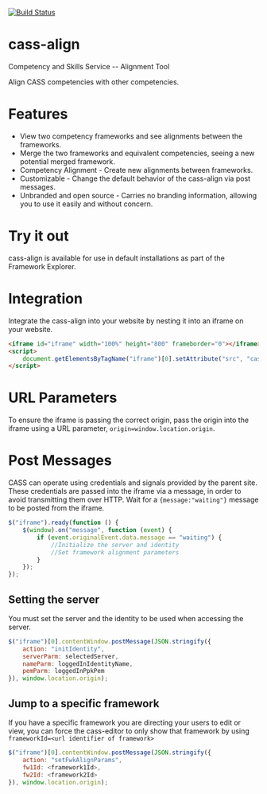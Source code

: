[![Build Status](https://travis-ci.org/cassproject/cass-align.svg?branch=master)](https://travis-ci.org/cassproject/cass-align)
# cass-align
Competency and Skills Service -- Alignment Tool

Align CASS competencies with other competencies.

# Features
 * View two competency frameworks and see alignments between the frameworks.
 * Merge the two frameworks and equivalent competencies, seeing a new potential merged framework.
 * Competency Alignment - Create new alignments between frameworks.
 * Customizable - Change the default behavior of the cass-align via post messages.
 * Unbranded and open source - Carries no branding information, allowing you to use it easily and without concern.

# Try it out
cass-align is available for use in default installations as part of the Framework Explorer.

# Integration
Integrate the cass-align into your website by nesting it into an iframe on your website.

```html
<iframe id="iframe" width="100%" height="800" frameborder="0"></iframe>
<script>
    document.getElementsByTagName("iframe")[0].setAttribute("src", "cass-align/index.html");
</script>
```

# URL Parameters
To ensure the iframe is passing the correct origin, pass the origin into the iframe using a URL parameter, `origin=window.location.origin`.

# Post Messages
CASS can operate using credentials and signals provided by the parent site. These credentials are passed into the iframe via a message, in order to avoid transmitting them over HTTP. Wait for a `{message:"waiting"}` message to be posted from the iframe.
```javascript
$("iframe").ready(function () {
    $(window).on("message", function (event) {
        if (event.originalEvent.data.message == "waiting") {
            //Initialize the server and identity
            //Set framework alignment parameters
        }
    });
});
```
## Setting the server
You must set the server and the identity to be used when accessing the server. 
```javascript
$("iframe")[0].contentWindow.postMessage(JSON.stringify({
    action: "initIdentity",
    serverParm: selectedServer,
    nameParm: loggedInIdentityName,
    pemParm: loggedInPpkPem
}), window.location.origin);
```
## Jump to a specific framework
If you have a specific framework you are directing your users to edit or view, you can force the cass-editor to only show that framework by using `frameworkId=<url identifier of framework>`
```javascript
$("iframe")[0].contentWindow.postMessage(JSON.stringify({
    action: "setFwkAlignParams",
    fw1Id: <framework1Id>,
    fw2Id: <framework2Id>
}), window.location.origin);
```